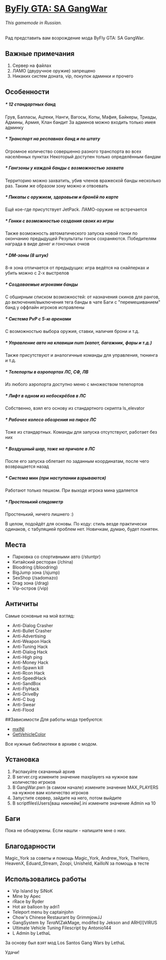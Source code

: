 ﻿# [ByFly GTA: SA GangWar](http://forum.sa-mp.com/showthread.php?t=602775)

###### This gamemode in Russian.

Рад представить вам возрождение мода ByFly GTA: SA GangWar.

## Важные примечания
1. Сервер на файлах
2. ЛАМО (двуручное оружие) запрещено
3. Никаких систем доната, vip, покупок админки и прочего

## Особенности
##### * 12 стандартных банд
Грув, Балласы, Ацтеки, Нанги, Вагосы, Копы, Мафия, Байкеры, Триады, Админы, Армия, Клан бандит
За админов можно входить только имея админку
##### * Транспорт на респавнах банд и по штату
Огромное количество совершенно разного транспорта во всех населённых пунктах
Некоторый доступен только определённым бандам
##### * Гангзоны у каждой банды с возможностью захвата
Территорию можно захватить, убив членов вражеской банды несколько раз. Таким же образом зону можно и отвоевать
##### * Пикапы с оружием, здоровьем и бронёй по карте
Ещё кое-где присутствует JetPack. ЛАМО-оружие не встречается
##### * Гонки с возможностью создания своих из игры
Также возможность автоматического запуска новой гонки по окончанию предыдущей
Результаты гонок сохраняются. Победителям награда в виде денег и гоночных очков
##### * DM-зоны (8 штук)
8-я зона отличается от предыдущих: игра ведётся на снайперках и убить можно с 2-х выстрелов
##### * Создаваемые игроками банды
С обширным списком возможностей: от назначения скинов для рангов, до включения/выключения тега банды в чате
Баги с "перемешиванием" банд у оффлайн игроков исправлены
##### * Система PvP с 5-ю аренами
С возможностью выбора оружия, ставки, наличия брони и т.д.
##### * Управление авто на клавиши num (капот, багажник, фары и т.д.)
Также присутствуют и аналогичные команды для управления, тюнинга и т.д.
##### * Телепорты в аэропортах ЛС, СФ, ЛВ
Из любого аэропорта доступно меню с множеством телепортов
##### * Лифт в одном из небоскрёбов в ЛС
Собственно, взял его основу из стандартного скрипта ls_elevator
##### * Рабочее колесо обозрения на пирсе ЛС
Тоже из стандартных. Команды для запуска отсутствуют, работает без них
##### * Воздушный шар, тоже на причале в ЛС
После его запуска облетает по заданным координатам, после чего возвращается назад
##### * Система мин (при наступании взрываются)
Работают только пешком. При выходе игрока мина удаляется
##### * Простенький спидометр
Простенький, ничего лишнего :)

В целом, подойдёт для основы.
По коду: стиль везде практически одинаков, с табуляцией проблем нет.
Новичкам, думаю, будет понятен.

## Места
* Парковка со спортивными авто (/stuntpr)
* Китайский ресторан (/china)
* Bloodring (/bloodring)
* BigJump зона (/sjump)
* SexShop (/sadomazo)
* Drag зона (/drag)
* Vip-остров (/vip)

## Античиты
Самые основные на мой взгляд:
* Anti-Dialog Crasher
* Anti-Bullet Crasher
* Anti-Advertising
* Anti-Weapon Hack
* Anti-Tuning Hack
* Antt-Dialog Hack
* Anti-High ping
* Anti-Money Hack
* Anti-Spawn kill
* Anti-Rcon Hack
* Anti-SpeedHack
* Anti-SandBox
* Anti-FlyHack
* Anti-DriveBy
* Anti-C bug
* Anti-Swear
* Anti-Flood

##Зависимости
Для работы мода требуются:
* [mxINI](https://github.com/Open-GTO/mxINI)
* [GetVehicleColor](http://forum.sa-mp.com/showthread.php?t=235398)

Все нужные библиотеки в архиве с модом.

## Установка
1. Распакуйте скачанный архив
2. В server.crg измените значение maxplayers на нужное вам количество игроков
3. В GangWar.pwn (в самом начале) измените значение MAX_PLAYERS на нужное вам количество игроков
4. Запустите сервер, зайдите на него, потом выйдите
5. В scriptfiles\Users\[ваш никнейм].ini измените значение Admin на 10

## Баги
Пока не обнаружены. Если нашли - напишите мне о них.

## Благодарности
Magic_York за советы и помощь
Magic_York, Andrew_York, TheHero, HeavenX, Eduard_Stream, Zoopi, Unisheld, KailloN за помощь в тесте

## Использовались работы
* Vip Island by SiNoK
* Mine by Apec
* rRace by Ryder
* Hot air balloon by adri1
* Teleport menu by captainjohn
* Chow's Chinese Restaurant by GrimmjowJJ
* GangSystem by _TeraN_(ZakMage, modifed by Jekson and ARH[I]VIRUS
* Ultimate Vehicle Tuning Filescript by Antonio144
* L Admin by LethaL

За основу был взят мод Los Santos Gang Wars by LethaL

Удачи!
